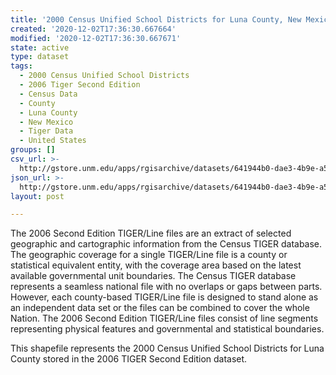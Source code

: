 ```yaml
---
title: '2000 Census Unified School Districts for Luna County, New Mexico, 2006se TIGER'
created: '2020-12-02T17:36:30.667664'
modified: '2020-12-02T17:36:30.667671'
state: active
type: dataset
tags:
  - 2000 Census Unified School Districts
  - 2006 Tiger Second Edition
  - Census Data
  - County
  - Luna County
  - New Mexico
  - Tiger Data
  - United States
groups: []
csv_url: >-
  http://gstore.unm.edu/apps/rgisarchive/datasets/641944b0-dae3-4b9e-a556-84d3905f3c29/tgr2006se_luna_sduni00.derived.csv
json_url: >-
  http://gstore.unm.edu/apps/rgisarchive/datasets/641944b0-dae3-4b9e-a556-84d3905f3c29/tgr2006se_luna_sduni00.derived.json
layout: post

---
```

The 2006 Second Edition TIGER/Line files are an extract of selected geographic and cartographic information from the Census TIGER database.  The geographic coverage for a single TIGER/Line file is a county or statistical equivalent entity, with the coverage area based on the latest available governmental unit boundaries. The Census TIGER database represents a seamless national file with no overlaps or gaps between parts.  However, each county-based TIGER/Line file is designed to stand alone as an independent data set or the files can be combined to cover the whole Nation.  The 2006 Second Edition  TIGER/Line files consist of line segments representing physical features and governmental and statistical boundaries.  

This shapefile represents the 2000 Census Unified School Districts for Luna County stored in the 2006 TIGER Second Edition dataset.

